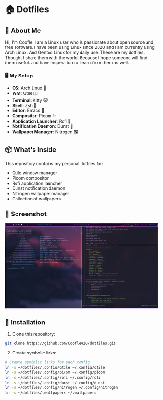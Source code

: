 # 🏠 Dotfiles

## 👋 About Me
Hi, I'm Coofle! I am a Linux user who is passionate about open source and free software. I have been using Linux since 2020 and I am currently using Arch Linux. And Gentoo Linux for my daily use. These are my dotfiles. Thought I share them with the world. Because I hope someone will find them useful. and have Insperation to Learn from them as well.

### 🖥️ My Setup
- **OS**: Arch Linux 🎯
- **WM**: Qtile 🪟
- **Terminal**: Kitty 😺
- **Shell**: Zsh 🐚
- **Editor**: Emacs 📝
- **Compositor**: Picom ✨
- **Application Launcher**: Rofi 🚀
- **Notification Daemon**: Dunst 🔔
- **Wallpaper Manager**: Nitrogen 🖼️

## 📦 What's Inside
This repository contains my personal dotfiles for:
- Qtile window manager
- Picom compositor
- Rofi application launcher
- Dunst notification daemon
- Nitrogen wallpaper manager
- Collection of wallpapers

## 📸 Screenshot
![Desktop Screenshot](screenshots/desktop.png)

## 🚀 Installation

1. Clone this repository:
```bash
git clone https://github.com/Coofle420/dotfiles.git
```

2. Create symbolic links:
```bash
# Create symbolic links for each config
ln -s ~/dotfiles/.config/qtile ~/.config/qtile
ln -s ~/dotfiles/.config/picom ~/.config/picom
ln -s ~/dotfiles/.config/rofi ~/.config/rofi
ln -s ~/dotfiles/.config/dunst ~/.config/dunst
ln -s ~/dotfiles/.config/nitrogen ~/.config/nitrogen
ln -s ~/dotfiles/.wallpapers ~/.wallpapers
